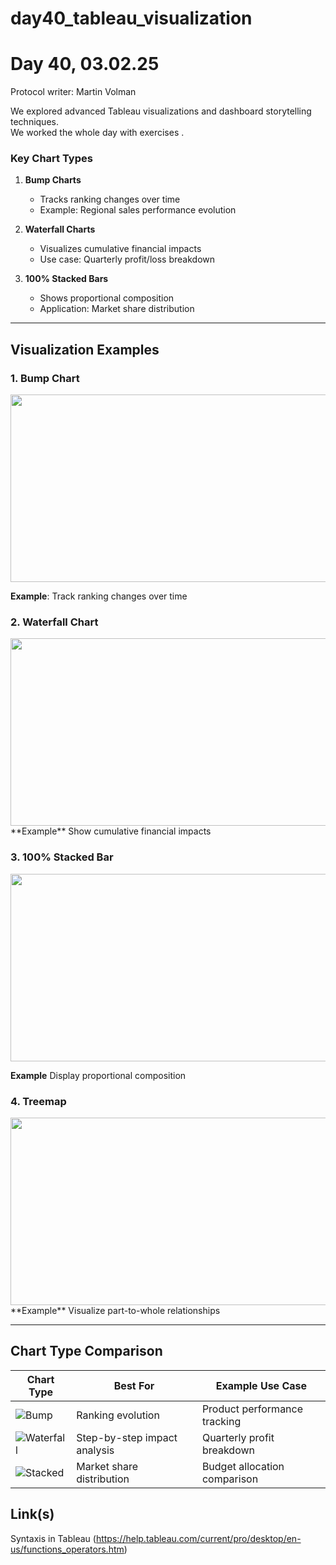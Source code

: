 # day40_tableau_visualization
# Day 40, 03.02.25  
Protocol writer: Martin Volman

We explored advanced Tableau visualizations and dashboard storytelling techniques.  
We worked the whole day with exercises .


### Key Chart Types  
1. **Bump Charts**  
   - Tracks ranking changes over time  
   - Example: Regional sales performance evolution  

2. **Waterfall Charts**  
   - Visualizes cumulative financial impacts  
   - Use case: Quarterly profit/loss breakdown  

3. **100% Stacked Bars**  
   - Shows proportional composition  
   - Application: Market share distribution  

---  
## __Visualization Examples__  

### 1. Bump Chart  


<img src="https://randomtechthoughtsblog.files.wordpress.com/2020/05/bump-chart.png" width="600" height="300" />  

**Example**: Track ranking changes over time

### 2. Waterfall Chart  


<img src="https://media.datacamp.com/legacy/v1714130196/image_b1f189af9e.png" width="600" height="300" />  
**Example** Show cumulative financial impacts  

### 3. 100% Stacked Bar  

<img src="https://community.tableau.com/sfc/servlet.shepherd/version/renditionDownload?rendition=THUMB720BY480&versionId=0684T000001hEfq&operationContext=CHATTER&contentId=05T4T0000077xR5&page=0"  width="600" height="300" />  


**Example** Display proportional composition  

### 4. Treemap  
<img src="https://miro.medium.com/v2/resize:fit:720/format:webp/1*UlLHi8YLcumu7MhqsBbd4Q.png" width="600" height="300" />  
**Example** Visualize part-to-whole relationships  


---  
## __Chart Type Comparison__  

| Chart Type       | Best For                          | Example Use Case              |  
|------------------|-----------------------------------|-------------------------------|  
| ![Bump](https://via.placeholder.com/100x50?text=Bump)       | Ranking evolution                | Product performance tracking  |  
| ![Waterfall](https://via.placeholder.com/100x50?text=Waterfall) | Step-by-step impact analysis     | Quarterly profit breakdown    |  
| ![Stacked](https://via.placeholder.com/100x50?text=Stacked)    | Market share distribution        | Budget allocation comparison  |  


## __Link(s)__ 

Syntaxis in Tableau
(https://help.tableau.com/current/pro/desktop/en-us/functions_operators.htm)

